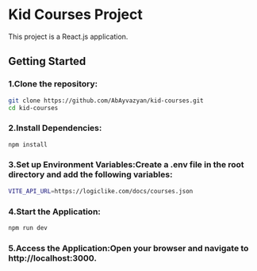 # Kid Courses Project
This project is a React.js application.

## Getting Started
### 1.Clone the repository:
```bash
git clone https://github.com/AbAyvazyan/kid-courses.git
cd kid-courses
```
### 2.Install Dependencies:
```bash
npm install
```
### 3.Set up Environment Variables:Create a .env file in the root directory and add the following variables:
```bash
VITE_API_URL=https://logiclike.com/docs/courses.json
```

### 4.Start the Application:
```bash
npm run dev
```

### 5.Access the Application:Open your browser and navigate to http://localhost:3000.

